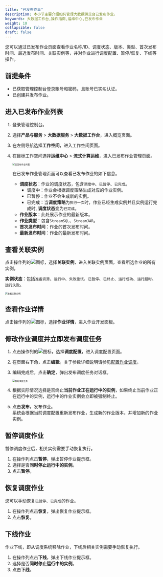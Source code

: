 ```yaml
---
title: "已发布作业"
description: 本小节主要介绍如何管理大数据供走台已发布作业。 
keywords: 大数据工作台,操作指南,运维中心,已发布作业
weight: 10
collapsible: false
draft: false
---
```


您可以通过已发布作业页面查看作业名称/ID、调度状态、版本、类型、首次发布时间、最近发布时间、关联实例等，并对作业进行调度配置、暂停/恢复、下线等操作。

## 前提条件

- 已获取管理控制台登录账号和密码，且账号已实名认证。
- 已创建并发布作业。

## 进入已发布作业列表

1. 登录管理控制台。
2. 选择**产品与服务** > **大数据服务** > **大数据工作台**，进入概览页面。
3. 在左侧导航选择**工作空间**，进入工作空间页面。
4. 在目标工作空间选择**运维中心** > **流式计算运维**，进入已发布作业管理页面。

   <img src="/bigdata/dataomnis/_images/job_realeased.png" alt="已发布作业列表" style="zoom:50%;" />

   在已发布作业管理页面可以查看已发布作业的如下信息。
      
   - **调度状态**：作业的调度状态，包含`调度中`、`已暂停`、`已完成`。
      - 调度中：作业会根据调度策略生成对应的作业实例。
      - 已暂停：作业不会生成新的实例。
      - 已完成：当**调度策略**为`执行一次`时，作业已经生成实例并且实例运行完成时, **调度状态**变为`已完成`。
   - **作业版本**：此处展示作业的最新版本。
   - **作业类型**：包含`StreamSQL`、`StreamJAR`。
   - **首次发布时间**：作业的首次发布时间。
   - **最新发布时间**：作业的最新发布时间。

## 查看关联实例

点击操作列的![](/bigdata/dataomnis/_images/icon_more_cluster.png)图标，选择**关联实例**，进入关联实例页面，查看所选作业的所有实例。

**实例状态**：包括`准备资源`、`运行中`、`失败重试`、`已暂停`、`已终止`、`运行成功`、`运行超时`、`运行失败`。

<img src="/bigdata/dataomnis/_images/job_instance01.png" alt="查看关联实例" style="zoom:50%;" />

## 查看作业详情

点击操作列的![](/bigdata/dataomnis/_images/icon_more_cluster.png)图标，选择**作业详情**，进入作业开发面板。

## 修改作业调度并立即发布调度任务

1. 点击操作列的![](/bigdata/dataomnis/_images/icon_more_cluster.png)图标，选择**调度配置**，进入调度配置页面。
2. 在页面右下角，点击**编辑**。关于参数详细说明请参见[配置作业调度](../../data_development/job/scheduling_job)。
3. 编辑完成后，点击**确定**，弹出发布调度任务对话框。

   <img src="/bigdata/dataomnis/_images/republish_job.png" alt="发布调度任务" style="zoom:50%;" />

4. 根据实际情况选择是否终止**当前作业正在运行中的实例**，如果终止当前作业正在运行中的实例，运行中的作业实例会立即被强制终止。    
5. 点击**发布**，发布作业。         
   系统会根据当前调度配置重新发布作业，生成新的作业版本，并增加新的作业实例。

## 暂停调度作业

暂停调度作业后，相关实例需要手动恢复执行。

1. 在操作列点击**暂停**，弹出暂停作业提示框。
2. 选择是否**同时停止运行中的实例**。
3. 点击**暂停**。

## 恢复调度作业

您可以手动恢复`已暂停`、`已完成`的作业。

1. 在操作列点击**恢复**，弹出恢复作业提示框。
2. 点击**恢复**。

## 下线作业

作业下线，即从调度系统移除作业，下线后相关实例需要手动恢复执行。

1. 在操作列点击**下线**，弹出下线作业提示框。
2. 选择是否**同时停止运行中的实例**。
3. 点击**下线**。


